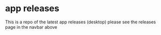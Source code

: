 # app releases
This is a repo of the latest app releases (desktop) please see the releases page in the navbar above